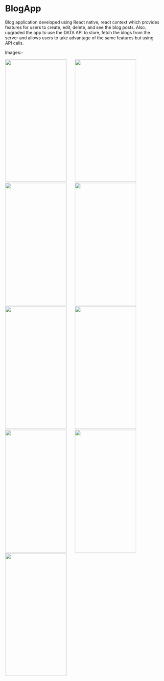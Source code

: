 # BlogApp

Blog application developed using React native, react context which provides features for users to create, edit, delete, and see the blog posts. Also, upgraded the app to use the DATA API to store, fetch the blogs from the server and allows users to take advantage of the same features but using API calls.


Images:-

<img src="https://user-images.githubusercontent.com/42498264/104274414-69998c00-5466-11eb-839f-96284d704770.png" width="200" height="400" /> &nbsp; &nbsp; &nbsp; <img src="https://user-images.githubusercontent.com/42498264/104274416-6a322280-5466-11eb-8533-b6db2dad301f.png" width="200" height="400" /> &nbsp; &nbsp; &nbsp; <img src="https://user-images.githubusercontent.com/42498264/104274417-6a322280-5466-11eb-9487-8ecfe26cab1a.png" width="200" height="400" /> &nbsp; &nbsp; &nbsp; <img src="https://user-images.githubusercontent.com/42498264/104274418-6a322280-5466-11eb-9d64-7e7814b0816d.png" width="200" height="400" /> &nbsp; &nbsp; &nbsp; <img src="https://user-images.githubusercontent.com/42498264/104274419-6acab900-5466-11eb-8251-634f5b77461b.png" width="200" height="400" /> &nbsp; &nbsp; &nbsp; <img src="https://user-images.githubusercontent.com/42498264/104274420-6acab900-5466-11eb-9f67-1667c7b46b49.png" width="200" height="400" /> &nbsp; &nbsp; &nbsp; <img src="https://user-images.githubusercontent.com/42498264/104274421-6acab900-5466-11eb-87d9-7ebb9c6692ad.png" width="200" height="400" /> &nbsp; &nbsp; &nbsp; <img src="https://user-images.githubusercontent.com/42498264/104274423-6acab900-5466-11eb-87f8-9923eb1c9e8c.png" width="200" height="400" /> &nbsp; &nbsp; &nbsp; <img src="https://user-images.githubusercontent.com/42498264/104274424-6acab900-5466-11eb-818e-f61f70df84a7.png" width="200" height="400" /> &nbsp; &nbsp; &nbsp;



